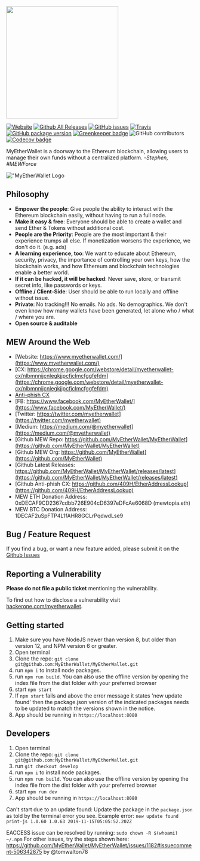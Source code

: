 <img src="./src/assets/images/logo.png" width="300px"/>

[![Website](https://img.shields.io/website-up-down-green-red/http/myetherwallet.com.svg?label=MyEtherWallet.com&style=flat-square)](http://www.MyEtherWallet.com/)
[![Github All Releases](https://img.shields.io/github/downloads/MyEtherWallet/MyEtherWallet/total.svg?style=flat-square)](https://www.github.com/MyEtherWallet/MyEtherWallet/releases)
[![GitHub issues](https://img.shields.io/github/issues-raw/MyEtherWallet/MyEtherWallet.svg?style=flat-square)](https://github.com/MyEtherWallet/MyEtherWallet/issues)
[![Travis](https://img.shields.io/travis/MyEtherWallet/MyEtherWallet.svg?style=flat-square)](https://travis-ci.org/MyEtherWallet/MyEtherWallet)
[![GitHub package version](https://img.shields.io/github/package-json/v/MyEtherWallet/MyEtherWallet.svg?style=flat-square)](https://github.com/MyEtherWallet/MyEtherWallet/blob/master/package.json) [![Greenkeeper badge](https://badges.greenkeeper.io/MyEtherWallet/MyEtherWallet.svg)](https://greenkeeper.io/)
![GitHub contributors](https://img.shields.io/github/contributors/MyEtherWallet/MyEtherWallet.svg?style=flat-square) [![Codecov badge](https://img.shields.io/codecov/c/github/MyEtherWallet/MyEtherWallet/develop.svg?style=flat-square)](https://codecov.io/github/MyEtherWallet/MyEtherWallet?branch=develop)

MyEtherWallet is a doorway to the Ethereum blockchain, allowing users to manage their own funds without a centralized platform. -_Stephen, #MEWForce_

!["MyEtherWallet Logo](./src/assets/images/mew-screen.png "MyEtherWallet")

## Philosophy

- **Empower the people**: Give people the ability to interact with the Ethereum blockchain easily, without having to run a full node.
- **Make it easy & free**: Everyone should be able to create a wallet and send Ether & Tokens without additional cost.
- **People are the Priority**: People are the most important & their experience trumps all else. If monetization worsens the experience, we don't do it. (e.g. ads)
- **A learning experience, too**: We want to educate about Ethereum, security, privacy, the importance of controlling your own keys, how the blockchain works, and how Ethereum and blockchain technologies enable a better world.
- **If it can be hacked, it will be hacked**: Never save, store, or transmit secret info, like passwords or keys.
- **Offline / Client-Side**: User should be able to run locally and offline without issue.
- **Private**: No tracking!!! No emails. No ads. No demographics. We don't even know how many wallets have been generated, let alone who / what / where you are.
- **Open source & auditable**

## MEW Around the Web

- [Website: https://www.myetherwallet.com/](https://www.myetherwallet.com/)
- [CX: https://chrome.google.com/webstore/detail/myetherwallet-cx/nlbmnnijcnlegkjjpcfjclmcfggfefdm](https://chrome.google.com/webstore/detail/myetherwallet-cx/nlbmnnijcnlegkjjpcfjclmcfggfefdm)
- [Anti-phish CX](https://chrome.google.com/webstore/detail/etheraddresslookup/pdknmigbbbhmllnmgdfalmedcmcefdfn)
- [FB: https://www.facebook.com/MyEtherWallet/](https://www.facebook.com/MyEtherWallet/)
- [Twitter: https://twitter.com/myetherwallet](https://twitter.com/myetherwallet)
- [Medium: https://medium.com/@myetherwallet](https://medium.com/@myetherwallet)
- [Github MEW Repo: https://github.com/MyEtherWallet/MyEtherWallet](https://github.com/MyEtherWallet/MyEtherWallet)
- [Github MEW Org: https://github.com/MyEtherWallet](https://github.com/MyEtherWallet)
- [Github Latest Releases: https://github.com/MyEtherWallet/MyEtherWallet/releases/latest](https://github.com/MyEtherWallet/MyEtherWallet/releases/latest)
- [Github Anti-phish CX: https://github.com/409H/EtherAddressLookup](https://github.com/409H/EtherAddressLookup)
- MEW ETH Donation Address: 0xDECAF9CD2367cdbb726E904cD6397eDFcAe6068D (mewtopia.eth)
- MEW BTC Donation Address: 1DECAF2uSpFTP4L1fAHR8GCLrPqdwdLse9

## Bug / Feature Request

If you find a bug, or want a new feature added, please submit it on the [Github Issues](https://github.com/MyEtherWallet/MyEtherWallet/issues)

## Reporting a Vulnerability

**Please do not file a public ticket** mentioning the vulnerability.

To find out how to disclose a vulnerability visit [hackerone.com/myetherwallet](https://hackerone.com/myetherwallet).

## Getting started

1. Make sure you have NodeJS newer than version 8, but older than version 12, and NPM version 6 or greater.
2. Open terminal
3. Clone the repo: `git clone git@github.com:MyEtherWallet/MyEtherWallet.git`
4. run `npm i` to install node packages.
5. run `npm run build`. You can also use the offline version by opening the index file from the dist folder with your preferred browser
6. start `npm start`
7. If `npm start` fails and above the error message it states 'new update found' then the package.json version of the indicated packages needs to be updated to match the versions shown in the notice.
8. App should be running in `https://localhost:8080`

## Developers

1. Open terminal
2. Clone the repo: `git clone git@github.com:MyEtherWallet/MyEtherWallet.git`
3. run `git checkout develop`
4. run `npm i` to install node packages.
5. run `npm run build`. You can also use the offline version by opening the index file from the dist folder with your preferred browser
6. start `npm run dev`
7. App should be running in `https://localhost:8080`

Can't start due to an update found:
Update the package in the `package.json` as told by the terminal error you see.
Example error: `new update found print-js 1.0.60 1.0.63 2019-11-15T05:05:52.202Z`

EACCESS issue can be resolved by running: `sudo chown -R $(whoami) ~/.npm`
For other issues, try the steps shown here: <https://github.com/MyEtherWallet/MyEtherWallet/issues/1182#issuecomment-506342875> by @tomwalton78
